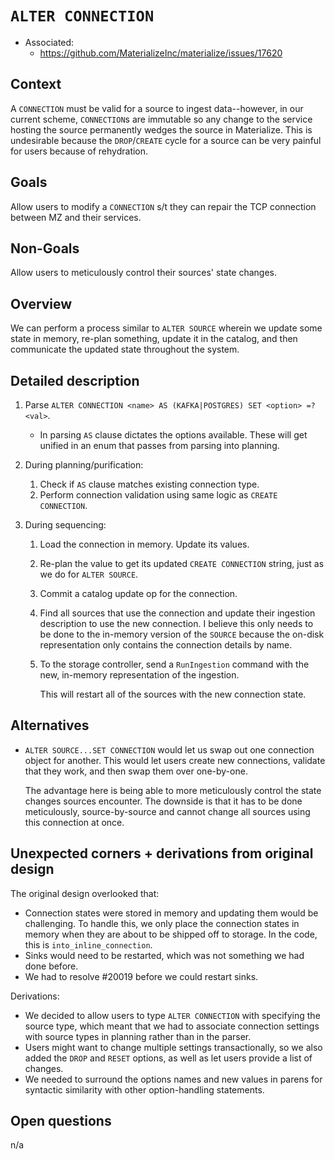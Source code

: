 # `ALTER CONNECTION`

-   Associated:
    -   https://github.com/MaterializeInc/materialize/issues/17620

## Context

A `CONNECTION` must be valid for a source to ingest data--however, in our
current scheme, `CONNECTION`s are immutable so any change to the service hosting
the source permanently wedges the source in Materialize. This is undesirable
because the `DROP`/`CREATE` cycle for a source can be very painful for users
because of rehydration.

## Goals

Allow users to modify a `CONNECTION` s/t they can repair the TCP connection
between MZ and their services.

## Non-Goals

Allow users to meticulously control their sources' state changes.

## Overview

We can perform a process similar to `ALTER SOURCE` wherein we update some state
in memory, re-plan something, update it in the catalog, and then communicate the
updated state throughout the system.

## Detailed description

1. Parse `ALTER CONNECTION <name> AS (KAFKA|POSTGRES) SET <option> =? <val>`.
    - In parsing `AS` clause dictates the options available. These will get
      unified in an enum that passes from parsing into planning.
1. During planning/purification:
    1. Check if `AS` clause matches existing connection type.
    1. Perform connection validation using same logic as `CREATE CONNECTION`.
1. During sequencing:

    1. Load the connection in memory. Update its values.
    1. Re-plan the value to get its updated `CREATE CONNECTION` string, just as
       we do for `ALTER SOURCE`.
    1. Commit a catalog update op for the connection.
    1. Find all sources that use the connection and update their ingestion
       description to use the new connection. I believe this only needs to be
       done to the in-memory version of the `SOURCE` because the on-disk
       representation only contains the connection details by name.
    1. To the storage controller, send a `RunIngestion` command with the new,
       in-memory representation of the ingestion.

        This will restart all of the sources with the new connection state.

## Alternatives

-   `ALTER SOURCE...SET CONNECTION` would let us swap out one connection object
    for another. This would let users create new connections, validate that they
    work, and then swap them over one-by-one.

    The advantage here is being able to more meticulously control the state
    changes sources encounter. The downside is that it has to be done
    meticulously, source-by-source and cannot change all sources using this
    connection at once.

## Unexpected corners + derivations from original design

The original design overlooked that:

-   Connection states were stored in memory and updating them would be
    challenging. To handle this, we only place the connection states in memory
    when they are about to be shipped off to storage. In the code, this is
    `into_inline_connection`.
-   Sinks would need to be restarted, which was not something we had done before.
-   We had to resolve #20019 before we could restart sinks.

Derivations:

-   We decided to allow users to type `ALTER CONNECTION` with specifying the
    source type, which meant that we had to associate connection settings with
    source types in planning rather than in the parser.
-   Users might want to change multiple settings transactionally, so we also
    added the `DROP` and `RESET` options, as well as let users provide a list of
    changes.
-   We needed to surround the options names and new values in parens for
    syntactic similarity with other option-handling statements.

## Open questions

n/a

